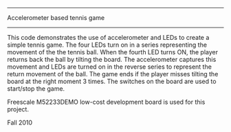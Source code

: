 *******************************************************************************
Accelerometer based tennis game
*******************************************************************************

This code demonstrates the use of accelerometer and LEDs to create a simple 
tennis game. The four LEDs turn on in a series representing the movement of the
the tennis ball. When the fourth LED turns ON, the player returns back the ball
by tilting the board. The accelerometer captures this movement and LEDs are 
turned on in the reverse series to represent the return movement of the ball. 
The game ends if the player misses tilting the board at the right moment 3 
times. The switches on the board are used to start/stop the game.

Freescale M52233DEMO low-cost development board is used for this project.

Fall 2010